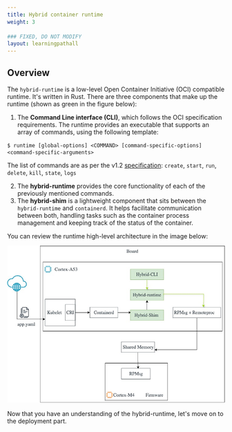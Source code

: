 ```yaml
---
title: Hybrid container runtime
weight: 3

### FIXED, DO NOT MODIFY
layout: learningpathall
---
```


## Overview

The `hybrid-runtime` is a low-level Open Container Initiative (OCI) compatible runtime. It's written in Rust.
There are three components that make up the runtime (shown as green in the figure below):
1. The **Command Line interface (CLI)**, which follows the OCI specification requirements. The runtime provides an executable that supports an array of commands, using the following template:
```console
$ runtime [global-options] <COMMAND> [command-specific-options] <command-specific-arguments>
```
The list of commands are as per the v1.2 [specification](https://github.com/opencontainers/runtime-spec): `create`, `start`, `run`, `delete`, `kill`, `state`, `logs`

2. The **hybrid-runtime** provides the core functionality of each of the previously mentioned commands.
3. The **hybrid-shim** is a lightweight component that sits between the `hybrid-runtime` and `containerd`. It helps facilitate communication between both, handling tasks such as the container process management and keeping track of the status of the container.


You can review the runtime high-level architecture in the image below:

![hybrid runtime alt-text#center](hybrid.jpg "Figure 1. Hybrid runtime high-level architecture")

Now that you have an understanding of the hybrid-runtime, let's move on to the deployment part.
